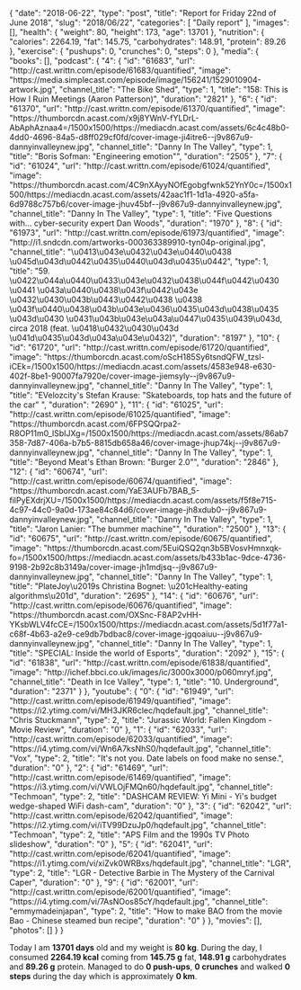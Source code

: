 {
    "date": "2018-06-22",
    "type": "post",
    "title": "Report for Friday 22nd of June 2018",
    "slug": "2018\/06\/22",
    "categories": [
        "Daily report"
    ],
    "images": [],
    "health": {
        "weight": 80,
        "height": 173,
        "age": 13701
    },
    "nutrition": {
        "calories": 2264.19,
        "fat": 145.75,
        "carbohydrates": 148.91,
        "protein": 89.26
    },
    "exercise": {
        "pushups": 0,
        "crunches": 0,
        "steps": 0
    },
    "media": {
        "books": [],
        "podcast": {
            "4": {
                "id": "61683",
                "url": "http:\/\/cast.writtn.com\/episode\/61683\/quantified",
                "image": "https:\/\/media.simplecast.com\/episode\/image\/156241\/1529010904-artwork.jpg",
                "channel_title": "The Bike Shed",
                "type": 1,
                "title": "158: This is How I Ruin Meetings (Aaron Patterson)",
                "duration": "2821"
            },
            "6": {
                "id": "61370",
                "url": "http:\/\/cast.writtn.com\/episode\/61370\/quantified",
                "image": "https:\/\/thumborcdn.acast.com\/x9j8YWnV-fYLDrL-AbAphAznaa4=\/1500x1500\/https:\/\/mediacdn.acast.com\/assets\/6c4c48b0-4dd0-4696-84a5-d8ff029cf0fd\/cover-image-ji4itre6--j9v867u9-dannyinvalleynew.jpg",
                "channel_title": "Danny In The Valley",
                "type": 1,
                "title": "Boris Sofman: \"Engineering emotion\"",
                "duration": "2505"
            },
            "7": {
                "id": "61024",
                "url": "http:\/\/cast.writtn.com\/episode\/61024\/quantified",
                "image": "https:\/\/thumborcdn.acast.com\/4C9nXAyyNOfEgobgfwnk52YnY0c=\/1500x1500\/https:\/\/mediacdn.acast.com\/assets\/42aac1f1-1d1a-4920-a5fa-6d9788c757b6\/cover-image-jhuv45bf--j9v867u9-dannyinvalleynew.jpg",
                "channel_title": "Danny In The Valley",
                "type": 1,
                "title": "Five Questions with... cyber-security expert Dan Woods",
                "duration": "1970"
            },
            "8": {
                "id": "61973",
                "url": "http:\/\/cast.writtn.com\/episode\/61973\/quantified",
                "image": "http:\/\/i1.sndcdn.com\/artworks-000363389910-tyn04p-original.jpg",
                "channel_title": "\u0413\u043e\u0432\u043e\u0440\u0438 \u045d\u043d\u0442\u0435\u0440\u043d\u0435\u0442",
                "type": 1,
                "title": "59. \u0422\u044a\u0440\u0433\u043e\u0432\u0438\u044f\u0442\u0430 \u0441 \u043a\u0440\u0438\u043f\u0442\u043e \u0432\u0430\u043b\u0443\u0442\u0438 \u0438 \u043f\u0440\u0438\u043b\u043e\u0436\u0435\u043d\u0438\u0435 \u043d\u0430 \u0431\u043b\u043e\u043a\u0447\u0435\u0439\u043d, circa 2018 (feat. \u0418\u0432\u0430\u043d \u041d\u0435\u043d\u043a\u043e\u0432)",
                "duration": "8197"
            },
            "10": {
                "id": "61720",
                "url": "http:\/\/cast.writtn.com\/episode\/61720\/quantified",
                "image": "https:\/\/thumborcdn.acast.com\/oScH185Sy6tsndQFW_tzsl-iCEk=\/1500x1500\/https:\/\/mediacdn.acast.com\/assets\/4583e948-e630-402f-8be1-90007fa7920e\/cover-image-jiemsyly--j9v867u9-dannyinvalleynew.jpg",
                "channel_title": "Danny In The Valley",
                "type": 1,
                "title": "EVelozcity's Stefan Krause: \"Skateboards, top hats and the future of the car\" ",
                "duration": "2690"
            },
            "11": {
                "id": "61025",
                "url": "http:\/\/cast.writtn.com\/episode\/61025\/quantified",
                "image": "https:\/\/thumborcdn.acast.com\/6FPSQQrpa2-R8OP11m0_lSbIJXg=\/1500x1500\/https:\/\/mediacdn.acast.com\/assets\/86ab7358-7d87-406a-b7b5-8815db658a46\/cover-image-jhup74kj--j9v867u9-dannyinvalleynew.jpg",
                "channel_title": "Danny In The Valley",
                "type": 1,
                "title": "Beyond Meat's Ethan Brown: \"Burger 2.0\"",
                "duration": "2846"
            },
            "12": {
                "id": "60674",
                "url": "http:\/\/cast.writtn.com\/episode\/60674\/quantified",
                "image": "https:\/\/thumborcdn.acast.com\/YaE3AUFb7BAB_5-filPyEXdrjXU=\/1500x1500\/https:\/\/mediacdn.acast.com\/assets\/f5f8e715-4c97-44c0-9a0d-173ae84c84d6\/cover-image-jh8xdub0--j9v867u9-dannyinvalleynew.jpg",
                "channel_title": "Danny In The Valley",
                "type": 1,
                "title": "Jaron Lanier: \"The bummer machine\"",
                "duration": "2500"
            },
            "13": {
                "id": "60675",
                "url": "http:\/\/cast.writtn.com\/episode\/60675\/quantified",
                "image": "https:\/\/thumborcdn.acast.com\/5EuiQSQ2qn3b5BVosvHmnxqk-fo=\/1500x1500\/https:\/\/mediacdn.acast.com\/assets\/b433b1ac-9dce-4736-9198-2b92c8b3149a\/cover-image-jh1mdjsq--j9v867u9-dannyinvalleynew.jpg",
                "channel_title": "Danny In The Valley",
                "type": 1,
                "title": "PlateJoy\u2019s Christina Bognet: \u201cHealthy-eating algorithms\u201d",
                "duration": "2695"
            },
            "14": {
                "id": "60676",
                "url": "http:\/\/cast.writtn.com\/episode\/60676\/quantified",
                "image": "https:\/\/thumborcdn.acast.com\/OXSnc-F8AP2vHH-YKsbWLV4fcCE=\/1500x1500\/https:\/\/mediacdn.acast.com\/assets\/5d1f77a1-c68f-4b63-a2e9-ce9db7bdbac8\/cover-image-jgqoaiuu--j9v867u9-dannyinvalleynew.jpg",
                "channel_title": "Danny In The Valley",
                "type": 1,
                "title": "SPECIAL: Inside the world of Esports",
                "duration": "2092"
            },
            "15": {
                "id": "61838",
                "url": "http:\/\/cast.writtn.com\/episode\/61838\/quantified",
                "image": "http:\/\/ichef.bbci.co.uk\/images\/ic\/3000x3000\/p060mryf.jpg",
                "channel_title": "Death in Ice Valley",
                "type": 1,
                "title": "10. Underground",
                "duration": "2371"
            }
        },
        "youtube": {
            "0": {
                "id": "61949",
                "url": "http:\/\/cast.writtn.com\/episode\/61949\/quantified",
                "image": "https:\/\/i2.ytimg.com\/vi\/MH3JKR6clec\/hqdefault.jpg",
                "channel_title": "Chris Stuckmann",
                "type": 2,
                "title": "Jurassic World: Fallen Kingdom - Movie Review",
                "duration": "0"
            },
            "1": {
                "id": "62033",
                "url": "http:\/\/cast.writtn.com\/episode\/62033\/quantified",
                "image": "https:\/\/i4.ytimg.com\/vi\/Wn6A7ksNhS0\/hqdefault.jpg",
                "channel_title": "Vox",
                "type": 2,
                "title": "It's not you. Date labels on food make no sense.",
                "duration": "0"
            },
            "2": {
                "id": "61469",
                "url": "http:\/\/cast.writtn.com\/episode\/61469\/quantified",
                "image": "https:\/\/i3.ytimg.com\/vi\/VWLOjFMQn60\/hqdefault.jpg",
                "channel_title": "Techmoan",
                "type": 2,
                "title": "DASHCAM REVIEW: Yi Mini - Yi's budget wedge-shaped WiFi dash-cam",
                "duration": "0"
            },
            "3": {
                "id": "62042",
                "url": "http:\/\/cast.writtn.com\/episode\/62042\/quantified",
                "image": "https:\/\/i2.ytimg.com\/vi\/iTV99DzuJp0\/hqdefault.jpg",
                "channel_title": "Techmoan",
                "type": 2,
                "title": "APS Film and the 1990s TV Photo slideshow",
                "duration": "0"
            },
            "5": {
                "id": "62041",
                "url": "http:\/\/cast.writtn.com\/episode\/62041\/quantified",
                "image": "https:\/\/i1.ytimg.com\/vi\/xiZvk0WRBxs\/hqdefault.jpg",
                "channel_title": "LGR",
                "type": 2,
                "title": "LGR - Detective Barbie in The Mystery of the Carnival Caper",
                "duration": "0"
            },
            "9": {
                "id": "62001",
                "url": "http:\/\/cast.writtn.com\/episode\/62001\/quantified",
                "image": "https:\/\/i4.ytimg.com\/vi\/7AsNOos85cY\/hqdefault.jpg",
                "channel_title": "emmymadeinjapan",
                "type": 2,
                "title": "How to make BAO from the movie Bao - Chinese steamed bun recipe",
                "duration": "0"
            }
        },
        "movies": [],
        "photos": []
    }
}

Today I am <strong>13701 days</strong> old and my weight is <strong>80 kg</strong>. During the day, I consumed <strong>2264.19 kcal</strong> coming from <strong>145.75 g</strong> fat, <strong>148.91 g</strong> carbohydrates and <strong>89.26 g</strong> protein. Managed to do <strong>0 push-ups</strong>, <strong>0 crunches</strong> and walked <strong>0 steps</strong> during the day which is approximately <strong>0 km</strong>.